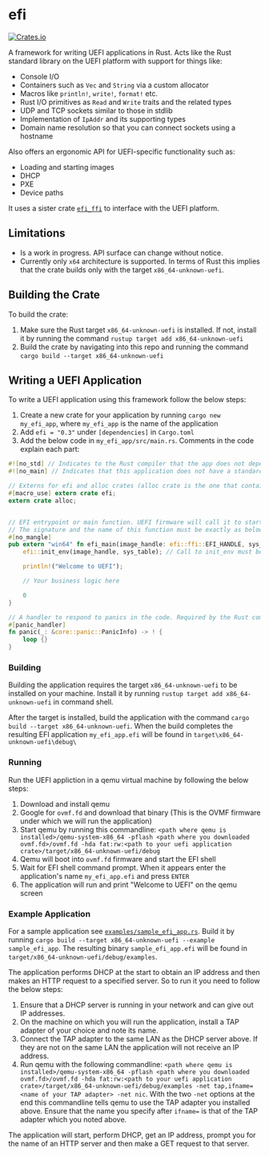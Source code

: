 # efi

[![Crates.io](https://img.shields.io/crates/v/efi)](https://crates.io/crates/efi)

A framework for writing UEFI applications in Rust. Acts like the Rust standard library on the UEFI platform with support for things like:

- Console I/O
- Containers such as `Vec` and `String` via a custom allocator
- Macros like `println!`, `write!`, `format!` etc.
- Rust I/O primitives as `Read` and `Write` traits and the related types
- UDP and TCP sockets similar to those in stdlib
- Implementation of `IpAddr` and its supporting types
- Domain name resolution so that you can connect sockets using a hostname

Also offers an ergonomic API for UEFI-specific functionality such as:

- Loading and starting images
- DHCP
- PXE
- Device paths

It uses a sister crate [`efi_ffi`](https://github.com/gurry/efi_ffi) to interface with the UEFI platform.

## Limitations

- Is a work in progress. API surface can change without notice.
- Currently only `x64` architecture is supported. In terms of Rust this implies that the crate builds only with the target `x86_64-unknown-uefi`.


## Building the Crate

To build the crate:
1. Make sure the Rust target `x86_64-unknown-uefi` is installed. If not, install it by running the command `rustup target add x86_64-unknown-uefi`
2. Build the crate by navigating into this repo and running the command `cargo build --target x86_64-unknown-uefi`


## Writing a UEFI Application

To write a UEFI application using this framework follow the below steps:

1. Create a new crate for your application by running `cargo new my_efi_app`, where `my_efi_app` is the name of the application
2. Add `efi = "0.3"` under `[dependencies]` in `Cargo.toml`
3. Add the below code in `my_efi_app/src/main.rs`. Comments in the code explain each part:

```rust
#![no_std] // Indicates to the Rust compiler that the app does not depend on the standard library but is a 'standalone' application.
#![no_main] // Indicates that this application does not have a standard "main" function typically found in a Linux or Windows application (although it does have its own main function "efi_main")

// Externs for efi and alloc crates (alloc crate is the one that contains definitions of String and Vec etc.)
#[macro_use] extern crate efi;
extern crate alloc;


// EFI entrypoint or main function. UEFI firmware will call it to start the application.
// The signature and the name of this function must be exactly as below.
#[no_mangle]
pub extern "win64" fn efi_main(image_handle: efi::ffi::EFI_HANDLE, sys_table : *const efi::ffi::EFI_SYSTEM_TABLE) -> isize {
    efi::init_env(image_handle, sys_table); // Call to init_env must be the first thing in efi_main. Without it things like println!() won't work

    println!("Welcome to UEFI");

    // Your business logic here

    0
}

// A handler to respond to panics in the code. Required by the Rust compiler
#[panic_handler]
fn panic(_: &core::panic::PanicInfo) -> ! {
    loop {}
}
```

### Building

Building the application requires the target `x86_64-unknown-uefi` to be installed on your machine. Install it by running `rustup target add x86_64-unknown-uefi` in command shell.

After the target is installed, build the application with the command `cargo build --target x86_64-unknown-uefi`. When the build completes the resulting EFI application `my_efi_app.efi` will be found in `target\x86_64-unknown-uefi\debug\`

### Running

Run the UEFI appliction in a qemu virtual machine by following the below steps:

1. Download and install qemu
2. Google for `ovmf.fd` and download that binary (This is the OVMF firmware under which we will run the application)
3. Start qemu by running this commandline: `<path where qemu is installed>/qemu-system-x86_64 -pflash <path where you downloaded ovmf.fd>/ovmf.fd -hda fat:rw:<path to your uefi application crate>/target/x86_64-unknown-uefi/debug`
4. Qemu will boot into `ovmf.fd` firmware and start the EFI shell
5. Wait for EFI shell command prompt. When it appears enter the application's name `my_efi_app.efi` and press `ENTER`
6. The application will run and print "Welcome to UEFI" on the qemu screen

### Example Application

For a sample application see [`examples/sample_efi_app.rs`](examples/sample_efi_app.rs). Build it by running `cargo build --target x86_64-unknown-uefi --example sample_efi_app`. The resulting binary `sample_efi_app.efi` will be found in `target/x86_64-unknown-uefi/debug/examples`. 

The application performs DHCP at the start to obtain an IP address and then makes an HTTP request to a specified server. So to run it you need to follow the below steps:

1. Ensure that a DHCP server is running in your network and can give out IP addresses. 
2. On the machine on which you will run the application, install a TAP adapter of your choice and note its name.
3. Connect the TAP adapter to the same LAN as the DHCP server above. If they are not on the same LAN the application will not receive an IP address.
4. Run qemu with the following commandline: `<path where qemu is installed>/qemu-system-x86_64 -pflash <path where you downloaded ovmf.fd>/ovmf.fd -hda fat:rw:<path to your uefi application crate>/target/x86_64-unknown-uefi/debug/examples -net tap,ifname=<name of your TAP adapter> -net nic`. With the two `-net` options at the end this commandline tells qemu to use the TAP adapter you installed above. Ensure that the name you specify after `ifname=` is that of the TAP adapter which you noted above. 

The application will start, perform DHCP, get an IP address, prompt you for the name of an HTTP server and then make a GET request to that server.
